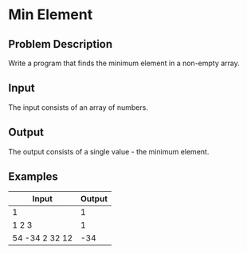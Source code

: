 # Min Element

## Problem Description

Write a program that finds the minimum element in a non-empty array.

## Input

The input consists of an array of numbers.

## Output

The output consists of a single value - the minimum element.

## Examples

|Input|Output|
|-|-|
|1|1|
|1 2 3|1|
|54 -34 2 32 12|-34|